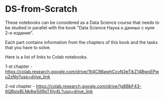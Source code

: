 # DS-from-Scratch
These notebooks can be considered as a Data Science course that needs to be studied in parallel with the book "Data Science Наука о данных с нуля 2-е издание". 

Each part contains information from the chapters of this book and the tasks that you have to solve. 

Here is a list of links to Colab notebooks.

1-st chapter - https://colab.research.google.com/drive/1tl4C98awhCcvN3eTikZ14BwoEPwu2zNg?usp=drive_link

2-nd chapter - https://colab.research.google.com/drive/1g8BbF43-6QBsixBLNk8w5ill9sTXIy4L?usp=drive_link

